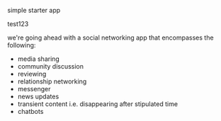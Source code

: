 simple starter app

test123

  we're going ahead with a social networking app that encompasses the following:
* media sharing
* community discussion
* reviewing
* relationship networking
* messenger
* news updates
* transient content i.e. disappearing after stipulated time
* chatbots
